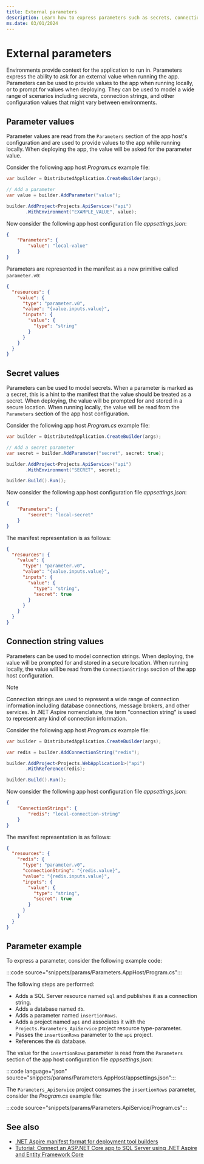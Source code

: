 ```yaml
---
title: External parameters
description: Learn how to express parameters such as secrets, connection strings, and other configuration values that might vary between environments.
ms.date: 03/01/2024
---
```


# External parameters

Environments provide context for the application to run in. Parameters express the ability to ask for an external value when running the app. Parameters can be used to provide values to the app when running locally, or to prompt for values when deploying. They can be used to model a wide range of scenarios including secrets, connection strings, and other configuration values that might vary between environments.

## Parameter values

Parameter values are read from the `Parameters` section of the app host's configuration and are used to provide values to the app while running locally. When deploying the app, the value will be asked for the parameter value.

Consider the following app host _Program.cs_ example file:

```csharp
var builder = DistributedApplication.CreateBuilder(args);

// Add a parameter
var value = builder.AddParameter("value");

builder.AddProject<Projects.ApiService>("api")
       .WithEnvironment("EXAMPLE_VALUE", value);
```

Now consider the following app host configuration file _appsettings.json_:

```json
{
    "Parameters": {
        "value": "local-value"
    }
}
```

Parameters are represented in the manifest as a new primitive called `parameter.v0`:

```json
{
  "resources": {
    "value": {
      "type": "parameter.v0",
      "value": "{value.inputs.value}",
      "inputs": {
        "value": {
          "type": "string"
        }
      }
    }
  }
}
```

## Secret values

Parameters can be used to model secrets. When a parameter is marked as a secret, this is a hint to the manifest that the value should be treated as a secret. When deploying, the value will be prompted for and stored in a secure location. When running locally, the value will be read from the `Parameters` section of the app host configuration.

Consider the following app host _Program.cs_ example file:

```csharp
var builder = DistributedApplication.CreateBuilder(args);

// Add a secret parameter
var secret = builder.AddParameter("secret", secret: true);

builder.AddProject<Projects.ApiService>("api")
       .WithEnvironment("SECRET", secret);

builder.Build().Run();
```

Now consider the following app host configuration file _appsettings.json_:

```json
{
    "Parameters": {
        "secret": "local-secret"
    }
}
```

The manifest representation is as follows:

```json
{
  "resources": {
    "value": {
      "type": "parameter.v0",
      "value": "{value.inputs.value}",
      "inputs": {
        "value": {
          "type": "string",
          "secret": true
        }
      }
    }
  }
}
```

## Connection string values

Parameters can be used to model connection strings. When deploying, the value will be prompted for and stored in a secure location. When running locally, the value will be read from the `ConnectionStrings` section of the app host configuration.

> [!NOTE]
> Connection strings are used to represent a wide range of connection information including database connections, message brokers, and other services. In .NET Aspire nomenclature, the term "connection string" is used to represent any kind of connection information.

Consider the following app host _Program.cs_ example file:

```csharp
var builder = DistributedApplication.CreateBuilder(args);

var redis = builder.AddConnectionString("redis");

builder.AddProject<Projects.WebApplication1>("api")
       .WithReference(redis);

builder.Build().Run();
```

Now consider the following app host configuration file _appsettings.json_:

```json
{
    "ConnectionStrings": {
        "redis": "local-connection-string"
    }
}
```

The manifest representation is as follows:

```json
{
  "resources": {
    "redis": {
      "type": "parameter.v0",
      "connectionString": "{redis.value}",
      "value": "{redis.inputs.value}",
      "inputs": {
        "value": {
          "type": "string",
          "secret": true
        }
      }
    }
  }
}
```

## Parameter example

To express a parameter, consider the following example code:

:::code source="snippets/params/Parameters.AppHost/Program.cs":::

The following steps are performed:

- Adds a SQL Server resource named `sql` and publishes it as a connection string.
- Adds a database named `db`.
- Adds a parameter named `insertionRows`.
- Adds a project named `api` and associates it with the `Projects.Parameters_ApiService` project resource type-parameter.
- Passes the `insertionRows` parameter to the `api` project.
- References the `db` database.

The value for the `insertionRows` parameter is read from the `Parameters` section of the app host configuration file _appsettings.json_:

:::code language="json" source="snippets/params/Parameters.AppHost/appsettings.json":::

The `Parameters_ApiService` project consumes the `insertionRows` parameter, consider the _Program.cs_ example file:

:::code source="snippets/params/Parameters.ApiService/Program.cs":::

## See also

- [.NET Aspire manifest format for deployment tool builders](../deployment/manifest-format.md)
- [Tutorial: Connect an ASP.NET Core app to SQL Server using .NET Aspire and Entity Framework Core](../database/sql-server-components.md)
